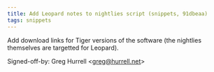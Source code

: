 ```yaml
---
title: Add Leopard notes to nightlies script (snippets, 91dbeaa)
tags: snippets
---
```


Add download links for Tiger versions of the software (the nightlies themselves are targetted for Leopard).

Signed-off-by: Greg Hurrell &lt;greg@hurrell.net&gt;
